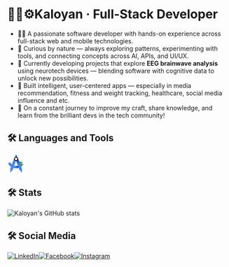 # 👋🧠⚙️Kaloyan · Full-Stack Developer 
- 👨‍💻 A passionate software developer with hands-on experience across full-stack web and mobile technologies. <br>
- 🔧 Curious by nature — always exploring patterns, experimenting with tools, and connecting concepts across AI, APIs, and UI/UX.  <br>
- 🧠 Currently developing projects that explore **EEG brainwave analysis** using neurotech devices — blending software with cognitive data to unlock new possibilities.
- 🚀 Built intelligent, user-centered apps — especially in media recommendation, fitness and weight tracking, healthcare, social media influence and etc.  <br>
- 🌱 On a constant journey to improve my craft, share knowledge, and learn from the brilliant devs in the tech community!  <br>

## 🛠️ Languages and Tools
<img src="https://raw.githubusercontent.com/LackOfUsernameIdeas/LackOfUsernameIdeas/6289c5adf9c899fb39e92bc823fe6c82afa205ab/assets/icons/Android_Studio_Logo_2024.svg.png" alt="Android Studio" width="40" height="40" title="Android Studio" />

## 🛠️ Stats
![Kaloyan's GitHub stats](https://github-readme-stats.vercel.app/api?username=LackOfUsernameIdeas&theme=gotham&show_icons=true)

## 🛠️ Social Media
<a href="https://www.linkedin.com/in/kaloyan-kostadinov-3ab625367/?lipi=urn%3Ali%3Apage%3Ad_flagship3_search_srp_all%3B8XmTpHbRQqGAFtM942uJyw%3D%3D" target="_blank" rel="noopener noreferrer">
  <img 
    src="https://raw.githubusercontent.com/gauravghongde/social-icons/9d939e1c5b7ea4a24ac39c3e4631970c0aa1b920/PNG/Color/LinkedIN.png" 
    alt="LinkedIn" 
    width="40" 
    height="40" 
    title="LinkedIn Profile" 
  />
</a>
&#8203;
<a href="https://www.facebook.com/profile.php?id=100076310223415" target="_blank" rel="noopener noreferrer">
  <img 
    src="https://raw.githubusercontent.com/gauravghongde/social-icons/9d939e1c5b7ea4a24ac39c3e4631970c0aa1b920/PNG/Color/Facebook.png" 
    alt="Facebook" 
    width="40" 
    height="40" 
    title="Facebook Profile" 
  />
</a>
&#8203;
<a href="https://www.instagram.com/_k.kostadinov__/" target="_blank" rel="noopener noreferrer">
  <img 
    src="https://raw.githubusercontent.com/gauravghongde/social-icons/9d939e1c5b7ea4a24ac39c3e4631970c0aa1b920/PNG/Color/Instagram.png" 
    alt="Instagram" 
    width="40" 
    height="40" 
    title="Instagram Profile" 
  />
</a>

